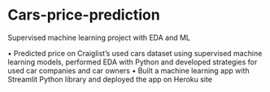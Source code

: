 # Cars-price-prediction
Supervised machine learning project with EDA and ML 

•	Predicted price on Craiglist’s used cars dataset using supervised machine learning models, performed EDA with Python and developed strategies for used car companies and car owners
•	Built a machine learning app with Streamlit Python library and deployed the app on Heroku site
